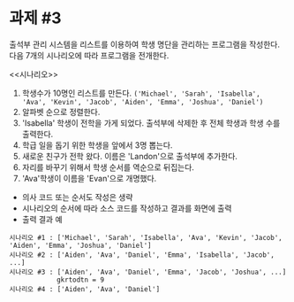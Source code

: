 # 과제 #3
출석부 관리 시스템을 리스트를 이용하여 학생 명단을 관리하는 프로그램을 작성한다. 다음 7개의 시나리오에 따라 프로그램을 전개한다.

<<시나리오>>
1. 학생수가 10명인 리스트를 만든다. `('Michael', 'Sarah', 'Isabella', 'Ava', 'Kevin', 'Jacob', 'Aiden', 'Emma', 'Joshua', 'Daniel')`
2. 알파벳 순으로 정렬한다.
3. 'Isabella' 학생이 전학을 가게 되었다. 출석부에 삭제한 후 전체 학생과 학생 수를 출력한다.
4. 학급 일을 돕기 위한 학생을 앞에서 3명 뽑는다.
5. 새로운 친구가 전학 왔다. 이름은 'Landon'으로 출석부에 추가한다.
6. 자리를 바꾸기 위해서 학생 순서를 역순으로 뒤집는다.
7. 'Ava'학생이 이름을 'Evan'으로 개명했다.

* 의사 코드 또는 순서도 작성은 생략
* 시나리오의 순서에 따라 소스 코드를 작성하고 결과를 화면에 출력
* 출력 결과 예

```
시나리오 #1 : ['Michael', 'Sarah', 'Isabella', 'Ava', 'Kevin', 'Jacob', 'Aiden', 'Emma', 'Joshua', 'Daniel']
시나리오 #2 : ['Aiden', 'Ava', 'Daniel', 'Emma', 'Isabella', 'Jacob', ...]
시나리오 #3 : ['Aiden', 'Ava', 'Daniel', 'Emma', 'Jacob', 'Joshua', ...]
            gkrtodtn = 9
시나리오 #4 : ['Aiden', 'Ava', 'Daniel']
```